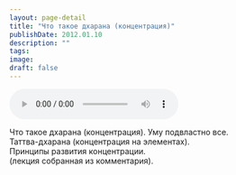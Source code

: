 ```yaml
---
layout: page-detail
title: "Что такое дхарана (концентрация)"
publishDate: 2012.01.10
description: ""
tags:
image:
draft: false
---
```


<audio title="2012.01.10 - Что такое дхарана (концентрация).mp3" src="https://filer-api.advayta.org/v1.0/public/files/73707" controls=""></audio>

 Что такое дхарана (концентрация). Уму подвластно все.  
 Таттва-дхарана (концентрация на элементах).  
 Принципы развития концентрации.  
 (лекция собранная из комментария).  

  

